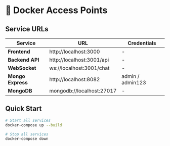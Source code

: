 # 🐳 Docker Access Points

## Service URLs

| Service | URL | Credentials |
|---------|-----|-------------|
| **Frontend** | http://localhost:3000 | - |
| **Backend API** | http://localhost:3001/api | - |
| **WebSocket** | ws://localhost:3001/chat | - |
| **Mongo Express** | http://localhost:8082 | admin / admin123 |
| **MongoDB** | mongodb://localhost:27017 | - |

## Quick Start

```bash
# Start all services
docker-compose up --build

# Stop all services
docker-compose down
```

